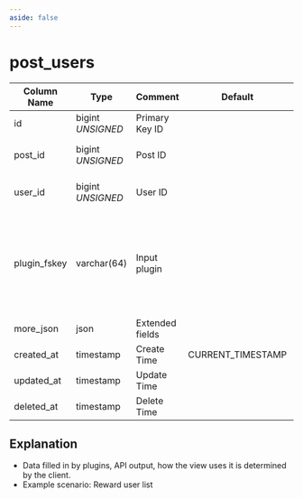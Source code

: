 ```yaml
---
aside: false
---
```


# post_users

| Column Name | Type | Comment | Default | Null | Remark |
| --- | --- | --- | --- | --- | --- |
| id | bigint *UNSIGNED* | Primary Key ID | | NO | Auto Increment |
| post_id | bigint *UNSIGNED* | Post ID |  | NO | Related field [posts->id](posts.md) |
| user_id | bigint *UNSIGNED* | User ID |  | NO | Related field [users->id](../users/users.md) |
| plugin_fskey | varchar(64) | Input plugin |  | NO | Which plugin triggered the record<br>Related field [plugins->fskey](../plugins/plugins.md) |
| more_json | json | Extended fields |  | YES |  |
| created_at | timestamp | Create Time | CURRENT_TIMESTAMP | NO |  |
| updated_at | timestamp | Update Time |  | YES |  |
| deleted_at | timestamp | Delete Time |  | YES |  |

## Explanation

- Data filled in by plugins, API output, how the view uses it is determined by the client.
- Example scenario: Reward user list